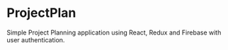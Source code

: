 # ProjectPlan
Simple Project Planning application using React, Redux and Firebase with user authentication.
